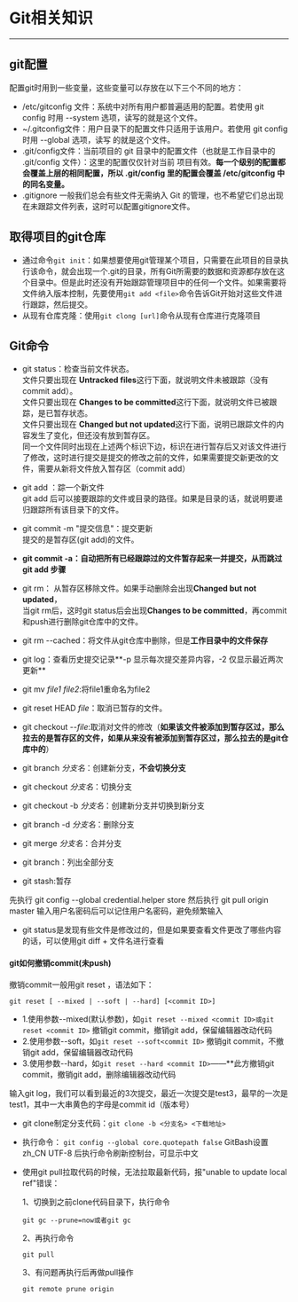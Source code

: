 # Git相关知识 #

----------

## git配置 ##
配置git时用到一些变量，这些变量可以存放在以下三个不同的地方：


- /etc/gitconfig 文件：系统中对所有用户都普遍适用的配置。若使用 git config 时用 --system 选项，读写的就是这个文件。
- ~/.gitconfig文件：用户目录下的配置文件只适用于该用户。若使用 git config 时用 --global 选项，读写
的就是这个文件。
- .git/config文件：当前项目的 git 目录中的配置文件（也就是工作目录中的 .git/config 文件）：这里的配置仅仅针对当前
项目有效。**每一个级别的配置都会覆盖上层的相同配置，所以 .git/config 里的配置会覆盖 /etc/gitconfig
中的同名变量。**
- .gitignore 一般我们总会有些文件无需纳入 Git 的管理，也不希望它们总出现在未跟踪文件列表，这时可以配置gitignore文件。
## 取得项目的git仓库 ##
- 通过命令`git init`：如果想要使用git管理某个项目，只需要在此项目的目录执行该命令，就会出现一个.git的目录，所有Git所需要的数据和资源都存放在这个目录中。但是此时还没有开始跟踪管理项目中的任何一个文件。如果需要将文件纳入版本控制，先要使用`git add <file>`命令告诉Git开始对这些文件进行跟踪，然后提交。
- 从现有仓库克隆：使用`git clong [url]`命令从现有仓库进行克隆项目
## Git命令 ##
- git status：检查当前文件状态。</br>
文件只要出现在 **Untracked files**这行下面，就说明文件未被跟踪（没有commit add）。</br>
文件只要出现在 **Changes to be committed**这行下面，就说明文件已被跟踪，是已暂存状态。</br>
文件只要出现在 **Changed but not updated**这行下面，说明已跟踪文件的内容发生了变化，但还没有放到暂存区。</br>
同一个文件同时出现在上述两个标识下边，标识在进行暂存后又对该文件进行了修改，这时进行提交是提交的修改之前的文件，如果需要提交新更改的文件，需要从新将文件放入暂存区（commit add）
- git add <file>：踪一个新文件</br>
git add 后可以接要跟踪的文件或目录的路径。如果是目录的话，就说明要递归跟踪所有该目录下的文件。
- git commit -m "提交信息"：提交更新</br>
提交的是暂存区(git add)的文件。
- **git commit -a：自动把所有已经跟踪过的文件暂存起来一并提交，从而跳过 git add 步骤**

- git rm： 从暂存区移除文件。如果手动删除会出现**Changed but not updated**，</br>
当git rm后，这时git status后会出现**Changes to be committed**，再commit和push进行删除git仓库中的文件。
- git rm --cached：将文件从git仓库中删除，但是**工作目录中的文件保存**
- git log：查看历史提交记录**-p 显示每次提交差异内容，-2 仅显示最近两次更新**
- git mv *file1* *file2*:将file1重命名为file2
- git reset HEAD *file*：取消已暂存的文件。
- git checkout --*file*:取消对文件的修改（**如果该文件被添加到暂存区过，那么拉去的是暂存区的文件，如果从来没有被添加到暂存区过，那么拉去的是git仓库中的**）
- git branch *分支名*：创建新分支，**不会切换分支**
- git checkout *分支名*：切换分支
- git checkout -b *分支名*：创建新分支并切换到新分支
- git branch -d *分支名*：删除分支
- git merge *分支名*：合并分支
- git branch：列出全部分支
- git stash:暂存

先执行 git config --global credential.helper store
然后执行 git pull origin master
输入用户名密码后可以记住用户名密码，避免频繁输入

- git status是发现有些文件是修改过的，但是如果要查看文件更改了哪些内容的话，可以使用git diff + 文件名进行查看
#### git如何撤销commit(未push) ####
撤销commit一般用git reset ，语法如下：

    git reset [ --mixed | --soft | --hard] [<commit ID>]
- 1.使用参数--mixed(默认参数)，如`git reset --mixed <commit ID>或git reset <commit ID>`
撤销git commit，撤销git add，保留编辑器改动代码
- 2.使用参数--soft，如`git reset --soft<commit ID>`
撤销git commit，不撤销git add，保留编辑器改动代码
- 3.使用参数--hard，如`git reset --hard <commit ID>`——**此方撤销git commit，撤销git add，删除编辑器改动代码

输入git log，我们可以看到最近的3次提交，最近一次提交是test3，最早的一次是test1，其中一大串黄色的字母是commit id（版本号） 

- git clone制定分支代码：`git clone -b <分支名> <下载地址>`

- 执行命令： `git config --global core.quotepath false` GitBash设置zh_CN UTF-8 后执行命令刷新控制台，可显示中文

- 使用git pull拉取代码的时候，无法拉取最新代码，报"unable to update local ref"错误：

  1、切换到之前clone代码目录下，执行命令

  ```
  git gc --prune=now或者git gc 
  ```

  2、再执行命令

  ```
  git pull
  ```

  3、有问题再执行后再做pull操作 

  ```
  git remote prune origin
  ```

  